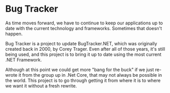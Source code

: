 # Bug Tracker

As time moves forward, we have to continue to keep our applications up to date with the current technology and frameworks. Sometimes that doesn't happen. 

Bug Tracker is a project to update BugTracker.NET, which was originally created back in 2000, by Corey Trager. Even after all of those years, it's still being used, and this project is to bring it up to date using the most current .NET Framework.

Although at this point we could get more "bang for the buck" if we just re-wrote it from the group up in .Net Core, that may not always be possible in the world. This project is to go through getting it from where it is to where we want it without a fresh rewrite.
